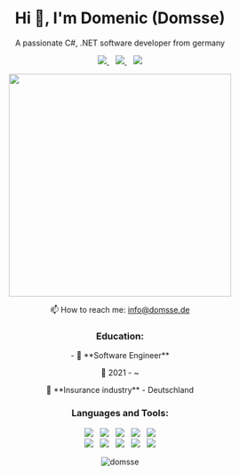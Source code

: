 <h1 align="center">
	Hi 👋, I'm Domenic (Domsse)
</h1>

<p align="center">
	A passionate C#, .NET software developer from germany
</p>

<p align="center">
	<a href="https://twitter.com/domsse_games">
		<img src="https://img.shields.io/badge/Twitter-domsse_games-blue?logo=Twitter" />        
	</a>
	&nbsp;&nbsp;
	<a href="https://stackoverflow.com/users/12213931">
		<img src="https://img.shields.io/badge/Stack%20Overflow-xKarToSx-orange?logo=stackoverflow" />        
	</a>
	&nbsp;&nbsp;
	<a href="https://www.youtube.com/@domsseinteractive816">
		<img src="https://img.shields.io/badge/Youtube-domsse_interactive-red?logo=Youtube" />        
	</a>
</p>

<p align="center">
	<img align="center" src="https://github-readme-stats.vercel.app/api?username=domsse&show_icons=true&theme=dark&locale=de" width="400"/>
</p>

<p align="center">
  📫 How to reach me: <a href='mailto:info@domsse.de'>info@domsse.de</a>
</p>



<h3 align="center">
	Education:
</h3>

<p align="center">
	- 📖 **Software Engineer**
</p>
<p align="center">
	📆 2021 - ~
</p>
<p align="center">
 📍 **Insurance industry** - Deutschland
</p>

<h3 align="center">
	Languages and Tools:
</h3>

<p align="center">
	<img src="https://img.shields.io/badge/C%23-CC1993?style=flat&logo=c-sharp&color=blueviolet"/>
	&nbsp;
	<img src="https://img.shields.io/badge/Unity-CC1993?style=flat&logo=unity&logoColor=white&color=grey"/>
	&nbsp;
	<img src="https://img.shields.io/badge/Blender-CC1993?style=flat&logo=blender&logoColor=white&color=orange"/>
	&nbsp;
	<img src="https://img.shields.io/badge/.NET-MAUI-CC1993?style=flat&logo=maui&color=blue&logoColor=white"/>
	&nbsp;
	<img src="https://img.shields.io/badge/.NET-CC1993?style=flat&logo=dotnet&logoColor=white&color=blueviolet"/>
	<br>
	<img src="https://img.shields.io/badge/Firebase-CC1993?style=flat&logo=firebase&color=blue"/>
	&nbsp;
	<img src="https://img.shields.io/badge/Oracle-CC1993?style=flat&logo=oracle&color=red"/>
	&nbsp;
	<img src="https://img.shields.io/badge/Photoshop-CC1993?style=flat&logo=adobephotoshop&logoColor=white&color=blue"/>
	&nbsp;
	<img src="https://img.shields.io/badge/Illustrator-CC1993?style=flat&logo=adobeillustrator&logoColor=white&color=orange"/>
	&nbsp;
	<img src="https://img.shields.io/badge/Xamarin-CC1993?style=flat&logo=xamarin&color=blue&logoColor=white"/>
</p>

<p align="center">
	<img src="https://komarev.com/ghpvc/?username=domsse&label=Profile%20views&color=02b2de&style=flat" alt="domsse" />
</p>
